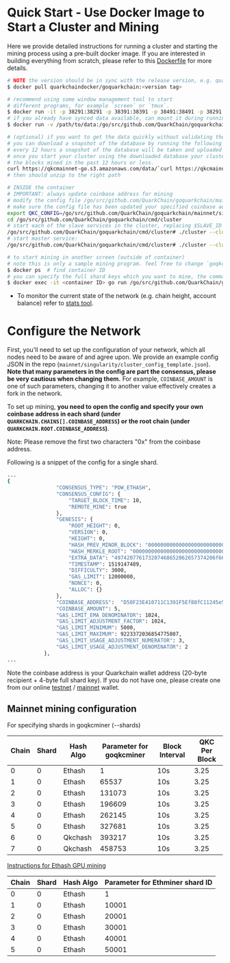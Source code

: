 # Quick Start - Use Docker Image to Start a Cluster and Mining

Here we provide detailed instructions for running a cluster and starting the mining process using a pre-built docker image. 
If you are interested in building everything from scratch, please refer to this [Dockerfile](Dockerfile) for more details.

```bash
# NOTE the version should be in sync with the release version, e.g. quarkchaindocker/goquarkchain:latest
$ docker pull quarkchaindocker/goquarkchain:<version tag> 

# recommend using some window management tool to start
# different programs, for example `screen` or `tmux`.
$ docker run -it -p 38291:38291 -p 38391:38391 -p 38491:38491 -p 38291:38291/udp quarkchaindocker/goquarkchain:<version tag>
# if you already have synced data available, can mount it during running docker (note the -v flag)
$ docker run -v /path/to/data:/go/src/github.com/QuarkChain/goquarkchain/cmd/cluster/qkc-data/mainnet -it -p 38291:38291 -p 38391:38391 -p 38491:38491 -p 38291:38291/udp quarkchaindocker/goquarkchain:<version tag> 

# (optional) if you want to get the data quickly without validating the blocks,
# you can download a snapshot of the database by running the following command.
# every 12 hours a snapshot of the database will be taken and uploaded by the QuarkChain team.
# once you start your cluster using the downloaded database your cluster only need to sync
# the blocks mined in the past 12 hours or less.
curl https://qkcmainnet-go.s3.amazonaws.com/data/`curl https://qkcmainnet-go.s3.amazonaws.com/data/LATEST`.tar.gz --output data.tar.gz
# then should unzip to the right path

# INSIDE the container
# IMPORTANT: always update coinbase address for mining
# modify the config file /go/src/github.com/QuarkChain/goquarkchain/mainnet/singularity/cluster_config_template.json
# make sure the config file has been updated your specified coinbase address
export QKC_CONFIG=/go/src/github.com/QuarkChain/goquarkchain/mainnet/singularity/cluster_config_template.json
cd /go/src/github.com/QuarkChain/goquarkchain/cmd/cluster
# start each of the slave services in the cluster, replacing $SLAVE_ID with the values of SLAVE_LIST/ID in your config file:
/go/src/github.com/QuarkChain/goquarkchain/cmd/cluster# ./cluster --cluster_config $QKC_CONFIG --service $SLAVE_ID
# start master service:
/go/src/github.com/QuarkChain/goquarkchain/cmd/cluster# ./cluster --cluster_config $QKC_CONFIG  --json_rpc_host 0.0.0.0 --json_rpc_private_host 0.0.0.0

# to start mining in another screen (outside of container)
# note this is only a sample mining program. feel free to change `goqkcminer`
$ docker ps  # find container ID
# you can specify the full shard keys which you want to mine, the command should be:
$ docker exec -it <container ID> go run /go/src/github.com/QuarkChain/goquarkchain/cmd/miner.go -config $QKC_CONFIG -shards <full shard key>
```

* To monitor the current state of the network (e.g. chain height, account balance) refer to [stats tool](../cmd/stats).

# Configure the Network

First, you'll need to set up the configuration of your network, which all nodes need to be aware of and agree upon. 
We provide an example config JSON in the repo (`mainnet/singularity/cluster_config_template.json`). 
**Note that many parameters in the config are part the consensus, please be very cautious when changing them.** 
For example, `COINBASE_AMOUNT` is one of such parameters, changing it to another value effectively creates a fork in the network.

To set up mining, **you need to open the config and specify your own coinbase address in each shard 
(under `QUARKCHAIN.CHAINS[].COINBASE_ADDRESS`) or the root chain (under `QUARKCHAIN.ROOT.COINBASE_ADDRESS`)**. 

Note:
Please remove the first two characters "0x" from the coinbase address.

Following is a snippet of the config for a single shard.

```bash
...
{
                "CONSENSUS_TYPE": "POW_ETHASH",
                "CONSENSUS_CONFIG": {
                    "TARGET_BLOCK_TIME": 10,
                    "REMOTE_MINE": true
                },
                "GENESIS": {
                    "ROOT_HEIGHT": 0,
                    "VERSION": 0,
                    "HEIGHT": 0,
                    "HASH_PREV_MINOR_BLOCK": "0000000000000000000000000000000000000000000000000000000000000000",
                    "HASH_MERKLE_ROOT": "0000000000000000000000000000000000000000000000000000000000000000",
                    "EXTRA_DATA": "497420776173207468652062657374206f662074696d65732c206974207761732074686520776f727374206f662074696d65732c202e2e2e202d20436861726c6573204469636b656e73",
                    "TIMESTAMP": 1519147489,
                    "DIFFICULTY": 3000,
                    "GAS_LIMIT": 12000000,
                    "NONCE": 0,
                    "ALLOC": {}
                },
                "COINBASE_ADDRESS":  "D50F23E410711C1391F5Ef88fC11245e564c76840000EF5e", 
                "COINBASE_AMOUNT": 5,
                "GAS_LIMIT_EMA_DENOMINATOR": 1024,
                "GAS_LIMIT_ADJUSTMENT_FACTOR": 1024,
                "GAS_LIMIT_MINIMUM": 5000,
                "GAS_LIMIT_MAXIMUM": 9223372036854775807,
                "GAS_LIMIT_USAGE_ADJUSTMENT_NUMERATOR": 3,
                "GAS_LIMIT_USAGE_ADJUSTMENT_DENOMINATOR": 2
            },
...
```

Note the coinbase address is your Quarkchain wallet address (20-byte recipient + 4-byte full shard key). 
If you do not have one, please create one from our online [testnet](http://devnet.quarkchain.io/wallet) / 
[mainnet](https://mainnet.quarkchain.io/wallet) wallet.

## Mainnet mining configuration

For specifying shards in goqkcminer (--shards)

|Chain |Shard |Hash Algo|Parameter for goqkcminer|Block Interval| QKC Per Block |
| ---      | ---     |---  | --- | --- | --- |
| 0     | 0 | Ethash|1|10s|3.25|
| 1       | 0  |Ethash             | 65537 |10s|3.25|
| 2       | 0   |Ethash     | 131073 |10s|3.25|
| 3       | 0     |Ethash        | 196609 |10s|3.25|
|4|0|Ethash|262145|10s|3.25|
|5|0|Ethash|327681|10s|3.25|
|6|0|Qkchash|393217|10s|3.25|
|7|0|Qkchash|458753|10s|3.25|

[Instructions for Ethash GPU mining](https://github.com/jyouyj/ethminer)

|Chain |Shard |Hash Algo |Parameter for Ethminer shard ID|
| ---      | ---     |---  | --- |
| 0  | 0      | Ethash               | 1 |
| 1  |  0      | Ethash        | 10001 |
| 2  |  0       | Ethash              | 20001 |
| 3  |  0       | Ethash              | 30001 |
| 4  |  0       | Ethash              | 40001 |
| 5  |  0       | Ethash              | 50001 |


